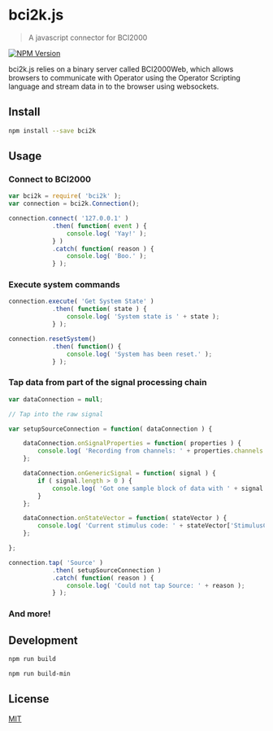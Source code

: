 # bci2k.js

> A javascript connector for BCI2000

[![NPM Version][npm-image]][npm-url]

bci2k.js relies on a binary server called BCI2000Web, which allows browsers to communicate with Operator using the Operator Scripting language and stream data in to the browser using websockets.

## Install

```bash
npm install --save bci2k
```

## Usage

### Connect to BCI2000

```js
var bci2k = require( 'bci2k' );
var connection = bci2k.Connection();

connection.connect( '127.0.0.1' )
            .then( function( event ) {
                console.log( 'Yay!' );
            } )
            .catch( function( reason ) {
                console.log( 'Boo.' );
            } );
```

### Execute system commands

```js
connection.execute( 'Get System State' )
            .then( function( state ) {
                console.log( 'System state is ' + state );
            } );

connection.resetSystem()
            .then( function() {
                console.log( 'System has been reset.' );
            } );
```

### Tap data from part of the signal processing chain

```js
var dataConnection = null;

// Tap into the raw signal

var setupSourceConnection = function( dataConnection ) {

    dataConnection.onSignalProperties = function( properties ) {
        console.log( 'Recording from channels: ' + properties.channels );
    };

    dataConnection.onGenericSignal = function( signal ) {
        if ( signal.length > 0 ) {
            console.log( 'Got one sample block of data with ' + signal.length + ' channels and ' + signal[0].length + ' samples.' );
        }
    };

    dataConnection.onStateVector = function( stateVector ) {
        console.log( 'Current stimulus code: ' + stateVector['StimulusCode'] );
    };

};

connection.tap( 'Source' )
            .then( setupSourceConnection )
            .catch( function( reason ) {
                console.log( 'Could not tap Source: ' + reason );
            } );
```

### And more!

## Development

```bash
npm run build
```

```bash
npm run build-min
```

## License

[MIT](http://vjpr.mit-license.org)

[npm-image]: https://img.shields.io/npm/v/bci2k.svg
[npm-url]: https://npmjs.org/package/bci2k
